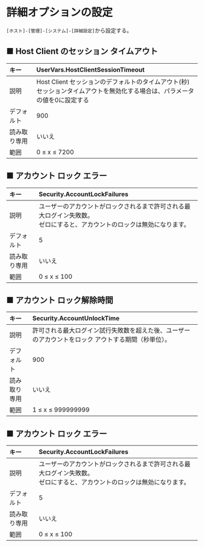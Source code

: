 # 詳細オプションの設定
`[ホスト]-[管理]-[システム]-[詳細設定]`から設定する。
## ■ Host Client のセッション タイムアウト
|キー|UserVars.HostClientSessionTimeout|
|:---|:---|
|説明|Host Client セッションのデフォルトのタイムアウト(秒)</br>セッションタイムアウトを無効化する場合は、パラメータの値を0に設定する|
|デフォルト|900|
|読み取り専用|いいえ|
|範囲|0 ≤ x ≤ 7200|

## ■ アカウント ロック エラー
|キー|Security.AccountLockFailures|
|:---|:---|
|説明|ユーザーのアカウントがロックされるまで許可される最大ログイン失敗数。</br>ゼロにすると、アカウントのロックは無効になります。|
|デフォルト|5|
|読み取り専用|いいえ|
|範囲|0 ≤ x ≤ 100|

## ■ アカウント ロック解除時間
|キー|Security.AccountUnlockTime|
|:---|:---|
|説明|許可される最大ログイン試行失敗数を超えた後、ユーザーのアカウントをロック アウトする期間（秒単位）。|
|デフォルト|900|
|読み取り専用|いいえ|
|範囲|1 ≤ x ≤ 999999999|

## ■ アカウント ロック エラー
|キー|Security.AccountLockFailures|
|:---|:---|
|説明|ユーザーのアカウントがロックされるまで許可される最大ログイン失敗数。</br>ゼロにすると、アカウントのロックは無効になります。|
|デフォルト|5|
|読み取り専用|いいえ|
|範囲|0 ≤ x ≤ 100|

